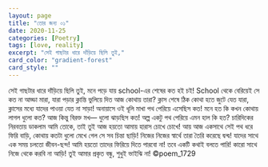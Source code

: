 ```yaml
---
layout: page
title: "তোর জন্য ০১"
date: 2020-11-25
categories: [Poetry]
tags: [love, reality]
excerpt: "সেই গাছটার ধারে দাঁড়িয়ে ছিলি তুই,"
card_color: "gradient-forest"
card_style: ""
---
```


<div class="poem-verse">
সেই গাছটার ধারে দাঁড়িয়ে ছিলি তুই,
মনে পড়ে যায় school-এর শেষের কত হই চই!
School থেকে বেরিয়েই সে কত না আড্ডা মারা,
যারা পড়ার ক্লান্তি ভুলিয়ে দিত আজ কোথায় তারা?
ক্লাস শেষে ঠিক কোথা হতে জুটে যেত যারা,
ক্লাসের মধ্যে যাদের পাওয়া যেত না সাড়া!
অনায়াসে ওই ধূলি মাখা পথ পেরিয়ে এসেছিস কত!
মনে হত কি কখন কোথায় লাগল ধুলো কত?
আজ কিন্তু বিরক্ত মখ—
ধুলো ঝাড়ছিস কত!
অল্প একটু পথ পেরিয়ে
 এমন হাল কি হত?
চারিদিকের নিরবতায় ডাকলাম আমি তোকে,
তাই তুই আজ হয়তো আমায় হারাস চোখে চোখে!
আয় আজ একসাথে সেই পথ ধরে ফিরি বাড়ি,
কোথায় কতটা ধুলো মেখে গেল সে সব চিন্তা ছাড়ি!
নিজের নিজের স্বার্থে তারা তৈরি করেছে দ্বন্দ্ব!
যাদের সাথে এক সময় চলতো জীবন-ছন্দ!
আমি হয়তো তাদের ফিরিয়ে দিতে পারবো না!
তবে একটি কথাই বলতে পারি!
কারো সাথে নিজে থেকে করবি না আড়ি!
তুই আমার প্রকৃত বন্ধু, শুধুই ভাইঝি না!
©poem_1729
</div>